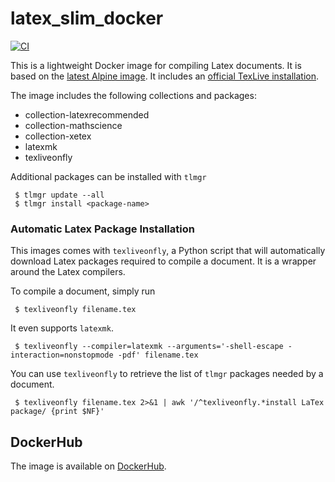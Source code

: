 # latex_slim_docker

[![CI](https://github.com/dhnza/latex_slim_docker/actions/workflows/main.yml/badge.svg)](https://github.com/dhnza/latex_slim_docker/actions/workflows/main.yml)

This is a lightweight Docker image for compiling Latex documents. It is based
on the [latest Alpine image](https://hub.docker.com/_/alpine). It includes an
[official TexLive installation](https://www.tug.org/texlive/quickinstall.html).

The image includes the following collections and packages:
- collection-latexrecommended
- collection-mathscience
- collection-xetex
- latexmk
- texliveonfly

Additional packages can be installed with `tlmgr`
```
 $ tlmgr update --all
 $ tlmgr install <package-name>
```

### Automatic Latex Package Installation

This images comes with `texliveonfly`, a Python script that will automatically
download Latex packages required to compile a document. It is a wrapper around
the Latex compilers.

To compile a document, simply run
```
 $ texliveonfly filename.tex
```

It even supports `latexmk`.
```
 $ texliveonfly --compiler=latexmk --arguments='-shell-escape -interaction=nonstopmode -pdf' filename.tex
```

You can use `texliveonfly` to retrieve the list of `tlmgr` packages needed by a document.
```
 $ texliveonfly filename.tex 2>&1 | awk '/^texliveonfly.*install LaTex package/ {print $NF}'
```

## DockerHub

The image is available on [DockerHub](https://hub.docker.com/r/dhna/latex_slim).
